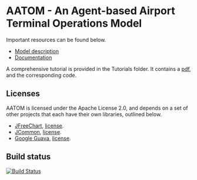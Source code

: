 # AATOM - An Agent-based Airport Terminal Operations Model

Important resources can be found below.
* [Model description](http://stefjanssen.com/AATOMarchticeture.pdf)
* [Documentation](https://stefjanssen.github.io/AATOM/)

A comprehensive tutorial is provided in the Tutorials folder. It contains a [pdf](https://github.com/StefJanssen/AATOM/raw/master/Tutorials/Tutorial.pdf), and the corresponding code.

## Licenses
AATOM is licensed under the Apache License 2.0, and depends on a set of other projects that each have their own libraries, outlined below.

* [JFreeChart](http://www.jfree.org/jfreechart/), [license](http://www.jfree.org/lgpl.php).
* [JCommon](http://www.jfree.org/jcommon/), [license](http://www.gnu.org/licenses/lgpl.html).
* [Google Guava](https://github.com/google/guava), [license](https://github.com/google/guava/blob/master/COPYING).

## Build status

[![Build Status](https://travis-ci.org/StefJanssen/AATOM.svg?branch=master)](https://travis-ci.org/StefJanssen/AATOM)

